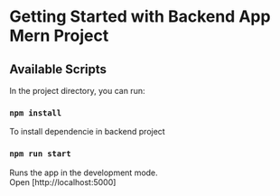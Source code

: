 # Getting Started with Backend App Mern Project

## Available Scripts

In the project directory, you can run:

### `npm install`

To install dependencie in backend project

### `npm run start`

Runs the app in the development mode.\
Open [http://localhost:5000]